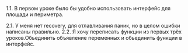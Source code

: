 1.1. В первом уроке было бы удобно использовать интерфейс для площади и периметра.

2.1. У меня нет recovery, для отлавливания паник, но в целом ошибки написаны правильно.
2.2. Я хочу переписать функции из первых трёх уроков.Обьединить объявление переменных и обьединить функции в интерфейс.